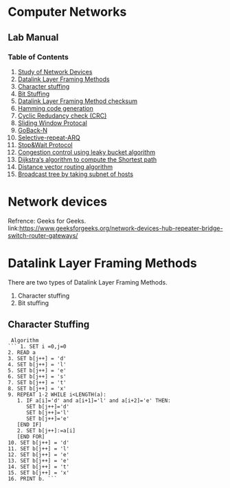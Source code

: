 # Computer Networks
## Lab Manual
### Table of Contents
1. [Study of Network Devices](#Devices)
2. [Datalink Layer Framing Methods](#datalinklayer)
  1. [Character stuffing](#cs)
  2. [Bit Stuffing](#datalinklayer)
3. [Datalink Layer Framing Method checksum](#datalinklayer)
4. [Hamming code generation](#datalinklayer)
5. [Cyclic Redudancy check (CRC)](#datalinklayer)
6. [Sliding Window Protocal](#datalinklayer)
  1. [GoBack-N](#datalinklayer)
  2. [Selective-repeat-ARQ](#datalinklayer)
7. [Stop&Wait Protocol](#datalinklayer)
8. [Congestion control using leaky bucket algorithm](#datalinklayer)
9. [Dijkstra‘s algorithm to compute the Shortest path](#datalinklayer)
10. [Distance vector routing algorithm](#datalinklayer)
11. [Broadcast tree by taking subnet of hosts](#datalinklayer)

<a name="Devices"></a>
# Network devices
 Refrence: Geeks for Geeks. \
 link:https://www.geeksforgeeks.org/network-devices-hub-repeater-bridge-switch-router-gateways/


<a name="datalinklayer"></a>
# Datalink Layer Framing Methods
  There are two types of Datalink Layer Framing Methods.
  1. Character stuffing
  2. Bit stuffing
  <a name="cs"></a>
  ## Character Stuffing
     Algorithm
    ``` 1. SET i =0,j=0
    2. READ a
    3. SET b[j++] = 'd'
    4. SET b[j++] = 'l'
    5. SET b[j++] = 'e'
    6. SET b[j++] = 's'
    7. SET b[j++] = 't'
    8. SET b[j++] = 'x'
    9. REPEAT 1-2 WHILE i<LENGTH(a):
       1. IF a[i]='d' and a[i+1]='l' and a[i+2]='e' THEN:
          SET b[j++]='d'
          SET b[j++]='l'
          SET b[j++]='e'
       [END IF]
       2. SET b[j++]:=a[i]
       [END FOR]
    10. SET b[j++] = 'd'
    11. SET b[j++] = 'l'
    12. SET b[j++] = 'e'
    13. SET b[j++] = 'e'
    14. SET b[j++] = 't'
    15. SET b[j++] = 'x'
    16. PRINT b. ```
